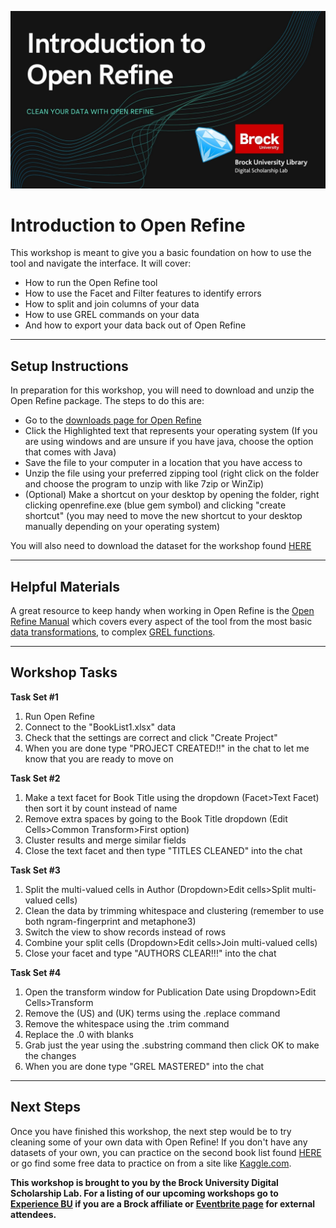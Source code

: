![Tool Logo](Intro-Open-Refine.jpg)


# Introduction to Open Refine
This workshop is meant to give you a basic foundation on how to use the tool and navigate the interface.  It will cover:
- How to run the Open Refine tool
- How to use the Facet and Filter features to identify errors
- How to split and join columns of your data
- How to use GREL commands on your data
- And how to export your data back out of Open Refine
----
## Setup Instructions
In preparation for this workshop, you will need to download and unzip the Open Refine package. The steps to do this are:
- Go to the [downloads page for Open Refine](https://openrefine.org/download.html)
- Click the Highlighted text that represents your operating system (If you are using windows and are unsure if you have java, choose the option that comes with Java)
- Save the file to your computer in a location that you have access to
- Unzip the file using your preferred zipping tool (right click on the folder and choose the program to unzip with like 7zip or WinZip)
- (Optional) Make a shortcut on your desktop by opening the folder, right clicking openrefine.exe (blue gem symbol) and clicking "create shortcut" (you may need to move the new shortcut to your desktop manually depending on your operating system)

You will also need to download the dataset for the workshop found [HERE](https://github.com/BrockDSL/Introduction-to-Open-Refine/blob/master/Booklist1.xlsx)

----
## Helpful Materials
A great resource to keep handy when working in Open Refine is the [Open Refine Manual](https://docs.openrefine.org/) which covers every aspect of the tool from the most basic [data transformations](https://docs.openrefine.org/manual/transforming), to complex [GREL functions](https://docs.openrefine.org/manual/grelfunctions).


----
## Workshop Tasks

**Task Set #1**  
1. Run Open Refine  
2. Connect to the "BookList1.xlsx" data  
3. Check that the settings are correct and click "Create Project"  
4. When you are done type "PROJECT CREATED!!" in the chat to let me know that you are ready to move on  

  
**Task Set #2**  
1. Make a text facet for Book Title using the dropdown (Facet>Text Facet) then sort it by count instead of name  
2. Remove extra spaces by going to the Book Title dropdown (Edit Cells>Common Transform>First option)  
3. Cluster results and merge similar fields  
4. Close the text facet and then type "TITLES CLEANED" into the chat  


  
**Task Set #3**  

1. Split the multi-valued cells in Author (Dropdown>Edit cells>Split multi-valued cells)  
2. Clean the data by trimming whitespace and clustering (remember to use both ngram-fingerprint and metaphone3)  
3. Switch the view to show records instead of rows  
4. Combine your split cells (Dropdown>Edit cells>Join multi-valued cells)  
5. Close your facet and type "AUTHORS CLEAR!!!" into the chat  


  
**Task Set #4**  

1. Open the transform window for Publication Date using Dropdown>Edit Cells>Transform  
2. Remove the (US) and (UK) terms using the .replace command  
3. Remove the whitespace using the .trim command  
4. Replace the .0 with blanks  
4. Grab just the year using the .substring command then click OK to make the changes  
5. When you are done type "GREL MASTERED" into the chat  

  

----
## Next Steps
Once you have finished this workshop, the next step would be to try cleaning some of your own data with Open Refine!  If you don't have any datasets of your own, you can practice on the second book list found [HERE](https://github.com/BrockDSL/Introduction-to-Open-Refine/blob/master/BookList2.xlsx) or go find some free data to practice on from a site like [Kaggle.com](https://www.kaggle.com/).
 
 
 

  
**This workshop is brought to you by the Brock University Digital Scholarship Lab.  For a listing of our upcoming workshops go to [Experience BU](https://experiencebu.brocku.ca/organization/dsl) if you are a Brock affiliate or [Eventbrite page](https://www.eventbrite.ca/o/brock-university-digital-scholarship-lab-21661627350) for external attendees.**

